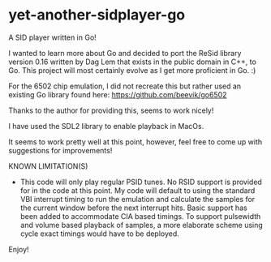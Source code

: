 # yet-another-sidplayer-go
A SID player written in Go!

I wanted to learn more about Go and decided to port the ReSid library version 0.16 written by Dag Lem that exists in the public domain in C++, to Go. This project will most certainly evolve as I get more proficient in Go. :)

For the 6502 chip emulation, I did not recreate this but rather used an existing Go library found here:
https://github.com/beevik/go6502

Thanks to the author for providing this, seems to work nicely!

I have used the SDL2 library to enable playback in MacOs.

It seems to work pretty well at this point, however, feel free to come up with suggestions for improvements!

KNOWN LIMITATION(S)
- This code will only play regular PSID tunes. No RSID support is provided for in the code at this point.  My code will default to using the standard VBI interrupt timing to run the emulation and calculate the samples for the current window before the next interrupt hits. Basic support has been added to accommodate CIA based timings. To support pulsewidth and volume based playback of samples, a more elaborate scheme using cycle exact timings would have to be deployed.

Enjoy!
